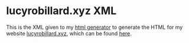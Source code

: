# lucyrobillard.xyz XML

This is the XML given to my [html generator](https://github.com/larobitrumpet/lucyrobillard-html-generator) to generate the HTML for my website [lucyrobillard.xyz](https://lucyrobillard.xyz), which can be found [here](https://github.com/larobitrumpet/html).